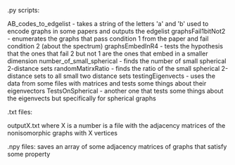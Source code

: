.py scripts:

AB_codes_to_edgelist - takes a string of the letters 'a' and 'b' used to encode graphs in some papers and outputs the edgelist 
graphsFail1bitNot2 - enumerates the graphs that pass condition 1 from the paper and fail condition 2 (about the spectrum)
graphsEmbedInR4 - tests the hypothesis that the ones that fail 2 but not 1 are the ones that embed in a smaller dimension
number_of_small_spherical - finds the number of small spherical 2-distance sets
randomMatirxRatio - finds the ratio of the small spherical 2-distance sets to all small two distance sets 
testingEigenvects - uses the data from some files with matrices and tests some things about their eigenvectors
TestsOnSpherical - another one that tests some things about the eigenvects but specifically for spherical graphs

.txt files:

outputX.txt where X is a number is a file with the adjacency matrices of the nonisomorphic graphs with X vertices

.npy files:
saves an array of some adjacency matrices of graphs that satisfy some property
